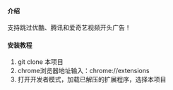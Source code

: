 
#### 介绍
支持跳过优酷、腾讯和爱奇艺视频开头广告！

#### 安装教程

1.  git clone 本项目
2.  chrome浏览器地址输入：chrome://extensions
3.  打开开发者模式，加载已解压的扩展程序，选择本项目